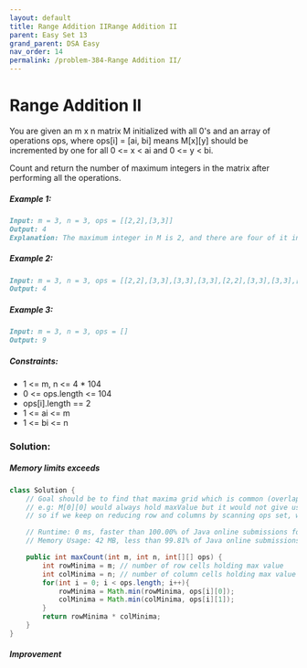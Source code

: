 ```yaml
---
layout: default
title: Range Addition IIRange Addition II
parent: Easy Set 13
grand_parent: DSA Easy
nav_order: 14
permalink: /problem-384-Range Addition II/
---
```

# Range Addition II
You are given an m x n matrix M initialized with all 0's and an array of operations ops, where ops[i] = [ai, bi] means M[x][y] should be incremented by one for all 0 <= x < ai and 0 <= y < bi.

Count and return the number of maximum integers in the matrix after performing all the operations.

##### Example 1:

```markdown
Input: m = 3, n = 3, ops = [[2,2],[3,3]]
Output: 4
Explanation: The maximum integer in M is 2, and there are four of it in M. So return 4.
```
##### Example 2:
```markdown
Input: m = 3, n = 3, ops = [[2,2],[3,3],[3,3],[3,3],[2,2],[3,3],[3,3],[3,3],[2,2],[3,3],[3,3],[3,3]]
Output: 4
```
##### Example 3:
```markdown
Input: m = 3, n = 3, ops = []
Output: 9
```
##### Constraints:
* 1 <= m, n <= 4 * 104
* 0 <= ops.length <= 104
* ops[i].length == 2
* 1 <= ai <= m
* 1 <= bi <= n

### Solution: 
##### Memory limits exceeds 
```java
class Solution {
    // Goal should be to find that maxima grid which is common (overlapping) across ops[i] range. 
    // e.g: M[0][0] would always hold maxValue but it would not give us number of maximas
    // so if we keep on reducing row and columns by scanning ops set, we would end up with that maxima grid (r*c) :)

    // Runtime: 0 ms, faster than 100.00% of Java online submissions for Range Addition II.
    // Memory Usage: 42 MB, less than 99.81% of Java online submissions for Range Addition II.

    public int maxCount(int m, int n, int[][] ops) {
        int rowMinima = m; // number of row cells holding max value
        int colMinima = n; // number of column cells holding max value
        for(int i = 0; i < ops.length; i++){
            rowMinima = Math.min(rowMinima, ops[i][0]);
            colMinima = Math.min(colMinima, ops[i][1]);
        }
        return rowMinima * colMinima;
    }
}
```
##### Improvement 
